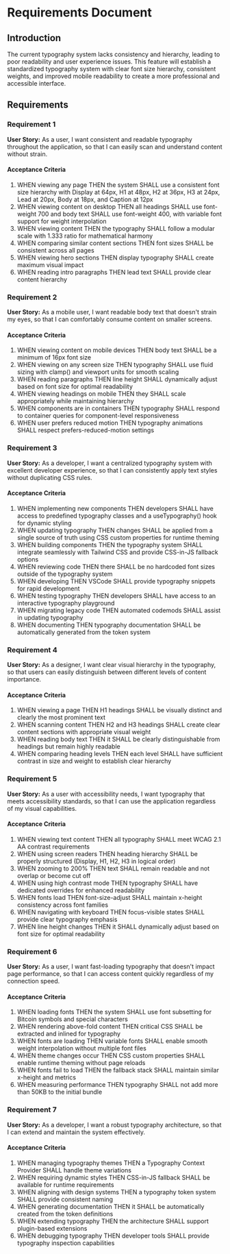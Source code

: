 # Requirements Document

## Introduction

The current typography system lacks consistency and hierarchy, leading to poor readability and user experience issues. This feature will establish a standardized typography system with clear font size hierarchy, consistent weights, and improved mobile readability to create a more professional and accessible interface.

## Requirements

### Requirement 1

**User Story:** As a user, I want consistent and readable typography throughout the application, so that I can easily scan and understand content without strain.

#### Acceptance Criteria

1. WHEN viewing any page THEN the system SHALL use a consistent font size hierarchy with Display at 64px, H1 at 48px, H2 at 36px, H3 at 24px, Lead at 20px, Body at 18px, and Caption at 12px
2. WHEN viewing content on desktop THEN all headings SHALL use font-weight 700 and body text SHALL use font-weight 400, with variable font support for weight interpolation
3. WHEN viewing content THEN the typography SHALL follow a modular scale with 1.333 ratio for mathematical harmony
4. WHEN comparing similar content sections THEN font sizes SHALL be consistent across all pages
5. WHEN viewing hero sections THEN display typography SHALL create maximum visual impact
6. WHEN reading intro paragraphs THEN lead text SHALL provide clear content hierarchy

### Requirement 2

**User Story:** As a mobile user, I want readable body text that doesn't strain my eyes, so that I can comfortably consume content on smaller screens.

#### Acceptance Criteria

1. WHEN viewing content on mobile devices THEN body text SHALL be a minimum of 16px font size
2. WHEN viewing on any screen size THEN typography SHALL use fluid sizing with clamp() and viewport units for smooth scaling
3. WHEN reading paragraphs THEN line height SHALL dynamically adjust based on font size for optimal readability
4. WHEN viewing headings on mobile THEN they SHALL scale appropriately while maintaining hierarchy
5. WHEN components are in containers THEN typography SHALL respond to container queries for component-level responsiveness
6. WHEN user prefers reduced motion THEN typography animations SHALL respect prefers-reduced-motion settings

### Requirement 3

**User Story:** As a developer, I want a centralized typography system with excellent developer experience, so that I can consistently apply text styles without duplicating CSS rules.

#### Acceptance Criteria

1. WHEN implementing new components THEN developers SHALL have access to predefined typography classes and a useTypography() hook for dynamic styling
2. WHEN updating typography THEN changes SHALL be applied from a single source of truth using CSS custom properties for runtime theming
3. WHEN building components THEN the typography system SHALL integrate seamlessly with Tailwind CSS and provide CSS-in-JS fallback options
4. WHEN reviewing code THEN there SHALL be no hardcoded font sizes outside of the typography system
5. WHEN developing THEN VSCode SHALL provide typography snippets for rapid development
6. WHEN testing typography THEN developers SHALL have access to an interactive typography playground
7. WHEN migrating legacy code THEN automated codemods SHALL assist in updating typography
8. WHEN documenting THEN typography documentation SHALL be automatically generated from the token system

### Requirement 4

**User Story:** As a designer, I want clear visual hierarchy in the typography, so that users can easily distinguish between different levels of content importance.

#### Acceptance Criteria

1. WHEN viewing a page THEN H1 headings SHALL be visually distinct and clearly the most prominent text
2. WHEN scanning content THEN H2 and H3 headings SHALL create clear content sections with appropriate visual weight
3. WHEN reading body text THEN it SHALL be clearly distinguishable from headings but remain highly readable
4. WHEN comparing heading levels THEN each level SHALL have sufficient contrast in size and weight to establish clear hierarchy

### Requirement 5

**User Story:** As a user with accessibility needs, I want typography that meets accessibility standards, so that I can use the application regardless of my visual capabilities.

#### Acceptance Criteria

1. WHEN viewing text content THEN all typography SHALL meet WCAG 2.1 AA contrast requirements
2. WHEN using screen readers THEN heading hierarchy SHALL be properly structured (Display, H1, H2, H3 in logical order)
3. WHEN zooming to 200% THEN text SHALL remain readable and not overlap or become cut off
4. WHEN using high contrast mode THEN typography SHALL have dedicated overrides for enhanced readability
5. WHEN fonts load THEN font-size-adjust SHALL maintain x-height consistency across font families
6. WHEN navigating with keyboard THEN focus-visible states SHALL provide clear typography emphasis
7. WHEN line height changes THEN it SHALL dynamically adjust based on font size for optimal readability

### Requirement 6

**User Story:** As a user, I want fast-loading typography that doesn't impact page performance, so that I can access content quickly regardless of my connection speed.

#### Acceptance Criteria

1. WHEN loading fonts THEN the system SHALL use font subsetting for Bitcoin symbols and special characters
2. WHEN rendering above-fold content THEN critical CSS SHALL be extracted and inlined for typography
3. WHEN fonts are loading THEN variable fonts SHALL enable smooth weight interpolation without multiple font files
4. WHEN theme changes occur THEN CSS custom properties SHALL enable runtime theming without page reloads
5. WHEN fonts fail to load THEN the fallback stack SHALL maintain similar x-height and metrics
6. WHEN measuring performance THEN typography SHALL not add more than 50KB to the initial bundle

### Requirement 7

**User Story:** As a developer, I want a robust typography architecture, so that I can extend and maintain the system effectively.

#### Acceptance Criteria

1. WHEN managing typography themes THEN a Typography Context Provider SHALL handle theme variations
2. WHEN requiring dynamic styles THEN CSS-in-JS fallback SHALL be available for runtime requirements
3. WHEN aligning with design systems THEN a typography token system SHALL provide consistent naming
4. WHEN generating documentation THEN it SHALL be automatically created from the token definitions
5. WHEN extending typography THEN the architecture SHALL support plugin-based extensions
6. WHEN debugging typography THEN developer tools SHALL provide typography inspection capabilities